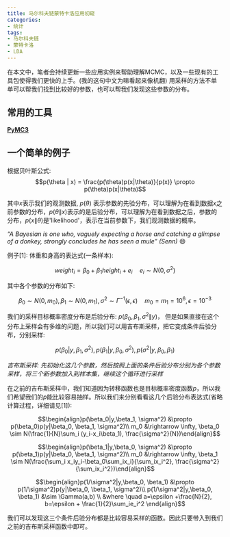 ```yaml
---
title: 马尔科夫链蒙特卡洛应用初窥
categories:
- 统计
tags:
- 马尔科夫链
- 蒙特卡洛
- LDA
---
```


在本文中，笔者会持续更新一些应用实例来帮助理解MCMC，以及一些现有的工具包使得我们更快的上手。(我的这句中文为嘛看起来像机翻)
用采样的方法不单单可以帮我们找到比较好的参数，也可以帮我们发现这些参数的分布。

## 常用的工具
[**PyMC3**](https://docs.pymc.io)

## 一个简单的例子
根据贝叶斯公式:
$$p(\theta | x) = \frac{p(\theta)p(x|\theta)}{p(x)} \propto p(\theta)p(x|\theta)$$

其中$x$表示我们的观测数据, $p(\theta)$ 表示参数的先验分布，可以理解为在看到数据$x$之前参数的分布，$p(\theta \| x)$表示的是后验分布，可以理解为在看到数据之后，参数的分布，$p(x \|\theta)$是'likelihood'，表示在当前参数下，我们观测数据的概率。

*“A Bayesian is one who, vaguely expecting a horse and catching a glimpse of a donkey, strongly concludes he has seen a mule” (Senn)* :smile:

例子[1]:
体重和身高的表达式(一条样本):

$$weight_i = \beta_0 + \beta_1 height_i + e_i  \quad e_i \sim N(0, \sigma^2)$$

其中各个参数的分布如下:

$$\beta_0 \sim N(0, m_0), \beta_1 \sim N(0, m_1), \sigma^2 \sim \Gamma^{-1}(\epsilon, \epsilon) \quad m_0=m_1=10^6, \epsilon=10^{-3}$$


我们的采样目标概率密度分布是后验分布: $p(\beta_0, \beta_1, \sigma^2 \| y)$， 但是如果直接在这个分布上采样会有多维的问题，所以我们可以用吉布斯采样，把它变成条件后验分布，分别采样:

$$p(\beta_0|y,\beta_1, \sigma^2),p(\beta_1|y, \beta_0, \sigma^2), p(\sigma^2|y, \beta_0, \beta_1)$$

*吉布斯采样: 先初始化这几个参数，然后按照上面的条件后验分布分别为各个参数采样，将三个新参数加入到样本集，继续这个循环进行采样*

在之前的吉布斯采样中，我们知道因为转移函数也是目标概率密度函数$p$，所以我们希望我们的$p$能比较容易抽样。所以我们来分别看看这几个后验分布表达式(省略计算过程，详细请见[1]):

$$\begin{align}p(\beta_0|y,\beta_1, \sigma^2) &\propto p(\beta_0)p(y|\beta_0, \beta_1, \sigma^2)\\
m_0 &\rightarrow \infty, \beta_0 \sim N(\frac{1}{N}\sum_i (y_i-x_i\beta_1), \frac{\sigma^2}{N})\end{align}$$


$$\begin{align}p(\beta_1|y,\beta_0, \sigma^2) &\propto p(\beta_1)p(y|\beta_0, \beta_1, \sigma^2)\\
m_0 &\rightarrow \infty, \beta_1 \sim N(\frac{\sum_i x_iy_i-\beta_0\sum_ix_i}{\sum_ix_i^2}, \frac{\sigma^2}{\sum_ix_i^2})\end{align}$$


$$\begin{align}p(1/\sigma^2|y,\beta_0, \beta_1) &\propto p(1/\sigma^2)p(y|\beta_0, \beta_1, \sigma^2)\\
p(1/\sigma^2|y,\beta_0, \beta_1)  &\sim \Gamma(a,b) \\
&where \quad a=\epsilon +\frac{N}{2}, b=\epsilon + \frac{1}{2}\sum_ie_i^2
\end{align}$$

我们可以发现这三个条件后验分布都是比较容易采样的函数。因此只要带入到我们之前的吉布斯采样函数中即可。














